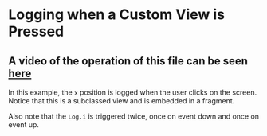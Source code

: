 # Logging when a Custom View is Pressed

## A video of the operation of this file can be seen [here](https://www.youtube.com/watch?v=QFzYikO4D0k)

In this example, the `x` position is logged when the user clicks on the screen. Notice that this is a subclassed view and is embedded in a fragment. 

Also note that the `Log.i` is triggered twice, once on event down and once on event up.